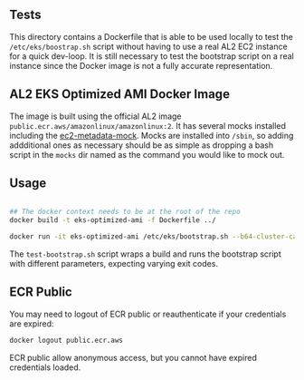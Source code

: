 ## Tests

This directory contains a Dockerfile that is able to be used locally to test the `/etc/eks/boostrap.sh` script without having to use a real AL2 EC2 instance for a quick dev-loop. It is still necessary to test the bootstrap script on a real instance since the Docker image is not a fully accurate representation. 

## AL2 EKS Optimized AMI Docker Image

The image is built using the official AL2 image `public.ecr.aws/amazonlinux/amazonlinux:2`. It has several mocks installed including the [ec2-metadata-mock](https://github.com/aws/amazon-ec2-metadata-mock). Mocks are installed into `/sbin`, so adding addditional ones as necessary should be as simple as dropping a bash script in the `mocks` dir named as the command you would like to mock out. 

## Usage

```bash

## The docker context needs to be at the root of the repo
docker build -t eks-optimized-ami -f Dockerfile ../

docker run -it eks-optimized-ami /etc/eks/bootstrap.sh --b64-cluster-ca dGVzdA== --apiserver-endpoint http://my-api-endpoint test
```

The `test-bootstrap.sh` script wraps a build and runs the bootstrap script with different parameters, expecting varying exit codes. 

## ECR Public

You may need to logout of ECR public or reauthenticate if your credentials are expired: 

```bash
docker logout public.ecr.aws
```

ECR public allow anonymous access, but you cannot have expired credentials loaded.